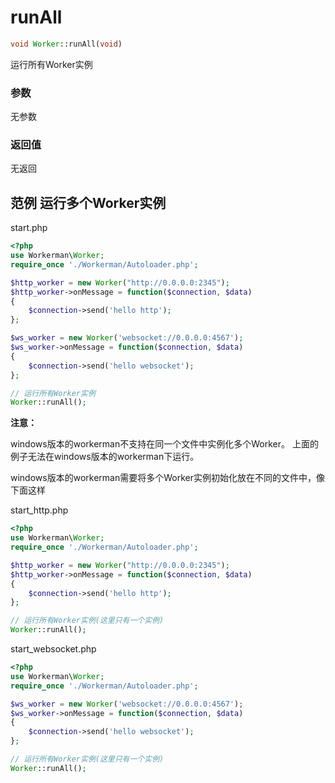 # runAll
```php
void Worker::runAll(void)
```
运行所有Worker实例

### 参数
无参数



### 返回值
无返回

## 范例 运行多个Worker实例

start.php

```php
<?php
use Workerman\Worker;
require_once './Workerman/Autoloader.php';

$http_worker = new Worker("http://0.0.0.0:2345");
$http_worker->onMessage = function($connection, $data)
{
    $connection->send('hello http');
};

$ws_worker = new Worker('websocket://0.0.0.0:4567');
$ws_worker->onMessage = function($connection, $data)
{
    $connection->send('hello websocket');
};

// 运行所有Worker实例
Worker::runAll();
```


**注意：**

windows版本的workerman不支持在同一个文件中实例化多个Worker。
上面的例子无法在windows版本的workerman下运行。

windows版本的workerman需要将多个Worker实例初始化放在不同的文件中，像下面这样

start_http.php


```php
<?php
use Workerman\Worker;
require_once './Workerman/Autoloader.php';

$http_worker = new Worker("http://0.0.0.0:2345");
$http_worker->onMessage = function($connection, $data)
{
    $connection->send('hello http');
};

// 运行所有Worker实例(这里只有一个实例)
Worker::runAll();
```

start_websocket.php


```php
<?php
use Workerman\Worker;
require_once './Workerman/Autoloader.php';

$ws_worker = new Worker('websocket://0.0.0.0:4567');
$ws_worker->onMessage = function($connection, $data)
{
    $connection->send('hello websocket');
};

// 运行所有Worker实例(这里只有一个实例)
Worker::runAll();
```




